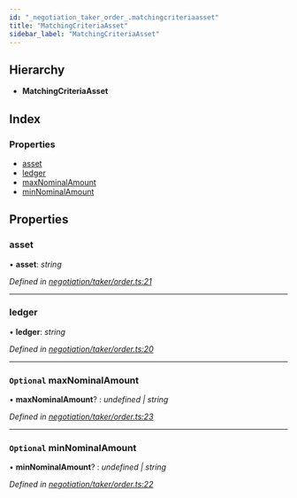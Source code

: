 ```yaml
---
id: "_negotiation_taker_order_.matchingcriteriaasset"
title: "MatchingCriteriaAsset"
sidebar_label: "MatchingCriteriaAsset"
---
```


## Hierarchy

* **MatchingCriteriaAsset**

## Index

### Properties

* [asset](_negotiation_taker_order_.matchingcriteriaasset.md#asset)
* [ledger](_negotiation_taker_order_.matchingcriteriaasset.md#ledger)
* [maxNominalAmount](_negotiation_taker_order_.matchingcriteriaasset.md#optional-maxnominalamount)
* [minNominalAmount](_negotiation_taker_order_.matchingcriteriaasset.md#optional-minnominalamount)

## Properties

###  asset

• **asset**: *string*

*Defined in [negotiation/taker/order.ts:21](https://github.com/comit-network/comit-js-sdk/blob/701099a/src/negotiation/taker/order.ts#L21)*

___

###  ledger

• **ledger**: *string*

*Defined in [negotiation/taker/order.ts:20](https://github.com/comit-network/comit-js-sdk/blob/701099a/src/negotiation/taker/order.ts#L20)*

___

### `Optional` maxNominalAmount

• **maxNominalAmount**? : *undefined | string*

*Defined in [negotiation/taker/order.ts:23](https://github.com/comit-network/comit-js-sdk/blob/701099a/src/negotiation/taker/order.ts#L23)*

___

### `Optional` minNominalAmount

• **minNominalAmount**? : *undefined | string*

*Defined in [negotiation/taker/order.ts:22](https://github.com/comit-network/comit-js-sdk/blob/701099a/src/negotiation/taker/order.ts#L22)*
